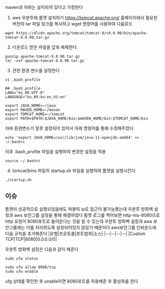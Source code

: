 maven과 자바는 설치되어 있다고 가정한다<br>

1. aws 우분투에 톰캣 설치하기
https://tomcat.apache.org/ 홈페이지에서 필요한 버전의 tar 파일 링크를 복사하고 wget 명령어를 사용하여 다움로드

```
wget https://dlcdn.apache.org/tomcat/tomcat-9/v9.0.90/bin/apache-tomcat-9.0.90.tar.gz
```
2. 다운로드 받은 파일을 압축 해제한다.
```
gunzip apache-tomcat-9.0.90.tar.gz
tar -xvf apache-tomcat-9.0.90.tar.gz
```
3. 관련 환경 변수를 설정한다
```
vi .bash_profile

## .bash_profile
LANG="ko_KR.UTF-8"
LANGUAGE="ko_KR:ko:en_US:en"

export JAVA_HOME=~/java
export MAVEN_HOME=~/maven
export TOMCAT_HOME=~/tomcat
export PATH=$PATH:$JAVA_HOME/bin:$mAVEN_HOME/bin:$TOMCAT_HOME/bin
```
자바 환경변수가 잘못 설정되어 있어서 아래 명령어를 통해 수정해주었다
```
echo 'export JAVA_HOME=/usr/lib/jvm/java-11-openjdk-amd64' >> ~/.bashrc
```
이후 .bash_profile 파일을 실행하여 변경한 설정을 적용
```
source ~/.bashrc
```
4. tomcat/bins 파일의 startup.sh 파일을 실행하여 톰캣을 실행시킨다
```
./startup.sh
```

## 이슈
톰캣이 성공적으로 실행되었음에도 퍼블릭 ip로 접근이 불가능했는데 우분투 방화벽 설정과 aws 보안그룹 설정을 통해 해결하였다 톰캣 로그를 찍어보면
http-nio-8080으로 http 요청이 8080포트로 들어온다는 것을 알 수 있는데 우분투 방화벽 설정과 aws 보안그룹에는 이를 처리하도록 설정되어있지 않았기 때문이다
aws보안그룹 인바운드에 다음 규칙을 추가해준다
|유형|프로토콜|포트범위|소스|
|--|--|--|--|
|Custom TCP|TCP|8080|0.0.0.0/0|

우분투 방화벽 설정은 다음과 같이 해준다
```
sudo ufw status

sudo ufw allow 8080/tcp
sudo ufw enable
```
ufg 상태를 확인한 후 unable이면 8080포트를 허용해준 후 활성화를 한다
